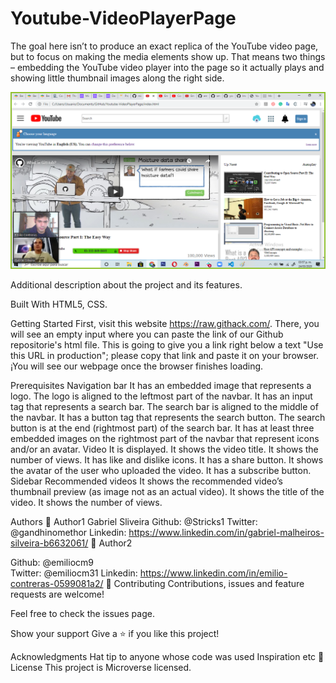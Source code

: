 # Youtube-VideoPlayerPage
The goal here isn’t to produce an exact replica of the YouTube video page, but to focus on making the media elements show up. That means two things – embedding the YouTube video player into the page so it actually plays and showing little thumbnail images along the right side.

![Youtube Project made by Gabriel & Emilio](Images/ProjectSS.png?raw=true "Youtube Project made by Gabriel & Emilio")

Additional description about the project and its features.

Built With
HTML5,
CSS.

Getting Started
First, visit this website https://raw.githack.com/. There, you will see an empty input where you can paste the link of our Github repositorie's html file. 
This is going to give you a link right below a text "Use this URL in production"; please copy that link and paste it on your browser. ¡You will see our webpage once the browser finishes loading.

Prerequisites
Navigation bar
It has an embedded image that represents a logo.
The logo is aligned to the leftmost part of the navbar.
It has an input tag that represents a search bar.
The search bar is aligned to the middle of the navbar.
It has a button tag that represents the search button.
The search button is at the end (rightmost part) of the search bar.
It has at least three embedded images on the rightmost part of the navbar that represent icons and/or an avatar.
Video
It is displayed.
It shows the video title.
It shows the number of views.
It has like and dislike icons.
It has a share button.
It shows the avatar of the user who uploaded the video.
It has a subscribe button.
Sidebar Recommended videos
It shows the recommended video’s thumbnail preview (as image not as an actual video).
It shows the title of the video.
It shows the number of views.




Authors
👤 Author1
Gabriel Sliveira
Github: @Stricks1
Twitter: @gandhinomethor
Linkedin: https://www.linkedin.com/in/gabriel-malheiros-silveira-b6632061/
👤 Author2

Github: @emiliocm9  
Twitter: @emiliocm31
Linkedin: https://www.linkedin.com/in/emilio-contreras-0599081a2/
🤝 Contributing
Contributions, issues and feature requests are welcome!

Feel free to check the issues page.

Show your support
Give a ⭐️ if you like this project!

Acknowledgments
Hat tip to anyone whose code was used
Inspiration
etc
📝 License
This project is Microverse licensed.
